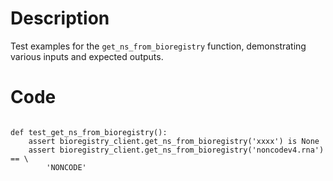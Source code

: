 # Description
Test examples for the `get_ns_from_bioregistry` function, demonstrating various inputs and expected outputs.

# Code
```

def test_get_ns_from_bioregistry():
    assert bioregistry_client.get_ns_from_bioregistry('xxxx') is None
    assert bioregistry_client.get_ns_from_bioregistry('noncodev4.rna') == \
        'NONCODE'

```
